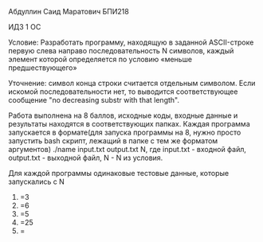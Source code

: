 Абдуллин Саид Маратович БПИ218

ИДЗ 1 ОС

Условие:
Разработать программу, находящую в заданной ASCII-строке первую слева направо последовательность N символов, каждый элемент которой определяется по условию «меньше предшествующего»

Уточнение: символ конца строки считается отдельным символом. Если искомой последовательности нет, то выводится соответствующее сообщение "no decreasing substr with that length".

Работа выполнена на 8 баллов, исходные коды, входные данные и результаты находятся в соответствующих папках.
Каждая программа запускается в формате(для запуска программы на 8, нужно просто запустить bash скрипт, лежащий в папке с тем же форматом аргументов) ./name input.txt output.txt N, где input.txt - входной файл, output.txt - выходной файл, N - N из условия.

Для каждой программы одинаковые тестовые данные, которые запускались с N
1. =3
2. =6
3. =5
4. =25
5. =
